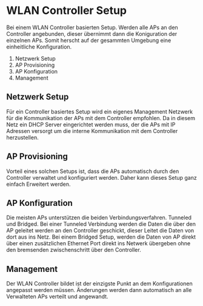 # WLAN Controller Setup

Bei einem WLAN Controller basierten Setup. Werden alle APs an den
Controller angebunden, dieser übernimmt dann die Koniguration der einzelnen APs. Somit herscht auf der gesammten Umgebung eine einheitliche Konfiguration.

1. Netzwerk Setup
1. AP Provisioning
1. AP Konfiguration
1. Management

## Netzwerk Setup
Für ein Controller basiertes Setup wird ein eigenes Management Netzwerk für die Kommunikation der APs mit dem Controller empfohlen.
Da in diesem Netz ein DHCP Server eingerichtet werden muss, der die APs mit IP Adressen versorgt um die interne Kommunikation mit dem Controller herzustellen.

## AP Provisioning
Vorteil eines solchen Setups ist, dass die APs automatisch durch den Controller verwaltet und konfiguriert werden. Daher kann dieses Setup ganz einfach Erweitert werden.

## AP Konfiguration
Die meisten APs unterstützen die beiden Verbindungsverfahren.
Tunneled und Bridged. Bei einer Tunneled Verbindung werden die Daten die über den AP geleitet werden an den Controller geschickt, dieser Leitet die Daten von dort aus ins Netz.
Bei einem Bridged Setup, werden die Daten von AP direkt über einen zusätzlichen Ethernet Port direkt ins Netwerk übergeben ohne den bremsenden zwischenschritt über den Controller.

## Management
Der WLAN Controller bildet ist der einzigste Punkt an dem Konfigurationen angepasst werden müssen. Änderungen werden dann automatisch an alle Verwalteten APs verteilt und angewandt.

